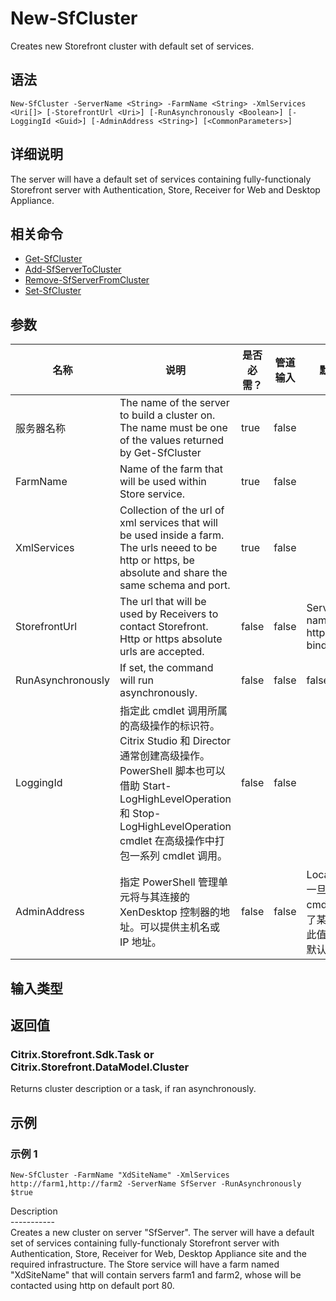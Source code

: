 # New-SfCluster

Creates new Storefront cluster with default set of services.

## 语法

    New-SfCluster -ServerName <String> -FarmName <String> -XmlServices <Uri[]> [-StorefrontUrl <Uri>] [-RunAsynchronously <Boolean>] [-LoggingId <Guid>] [-AdminAddress <String>] [<CommonParameters>]
    

## 详细说明

The server will have a default set of services containing fully-functionaly Storefront server with Authentication, Store, Receiver for Web and Desktop Appliance.

## 相关命令

- [Get-SfCluster](Get-SfCluster.html)
- [Add-SfServerToCluster](Add-SfServerToCluster.html)
- [Remove-SfServerFromCluster](Remove-SfServerFromCluster.html)
- [Set-SfCluster](Set-SfCluster.html)

## 参数

| 名称                | 说明                                                                                                                                                                     | 是否必需？ | 管道输入  | 默认值                                   |
| ----------------- | ---------------------------------------------------------------------------------------------------------------------------------------------------------------------- | ----- | ----- | ------------------------------------- |
| 服务器名称             | The name of the server to build a cluster on. The name must be one of the values returned by Get-SfCluster                                                             | true  | false |                                       |
| FarmName          | Name of the farm that will be used within Store service.                                                                                                               | true  | false |                                       |
| XmlServices       | Collection of the url of xml services that will be used inside a farm. The urls neeed to be http or https, be absolute and share the same schema and port.             | true  | false |                                       |
| StorefrontUrl     | The url that will be used by Receivers to contact Storefront. Http or https absolute urls are accepted.                                                                | false | false | Server name and http binding.         |
| RunAsynchronously | If set, the command will run asynchronously.                                                                                                                           | false | false | false                                 |
| LoggingId         | 指定此 cmdlet 调用所属的高级操作的标识符。 Citrix Studio 和 Director 通常创建高级操作。 PowerShell 脚本也可以借助 Start-LogHighLevelOperation 和 Stop-LogHighLevelOperation cmdlet 在高级操作中打包一系列 cmdlet 调用。 | false | false |                                       |
| AdminAddress      | 指定 PowerShell 管理单元将与其连接的 XenDesktop 控制器的地址。可以提供主机名或 IP 地址。                                                                                                             | false | false | Localhost。一旦有 cmdlet 提供了某个值，此值将变为默认值。 |

## 输入类型

### 

## 返回值

### Citrix.Storefront.Sdk.Task or Citrix.Storefront.DataModel.Cluster

Returns cluster description or a task, if ran asynchronously.

## 示例

### 示例 1

    New-SfCluster -FarmName "XdSiteName" -XmlServices http://farm1,http://farm2 -ServerName SfServer -RunAsynchronously $true
    

Description  
\---\---\-----  
Creates a new cluster on server "SfServer". The server will have a default set of services containing fully-functionaly Storefront server with Authentication, Store, Receiver for Web, Desktop Appliance site and the required infrastructure. The Store service will have a farm named "XdSiteName" that will contain servers farm1 and farm2, whose will be contacted using http on default port 80.